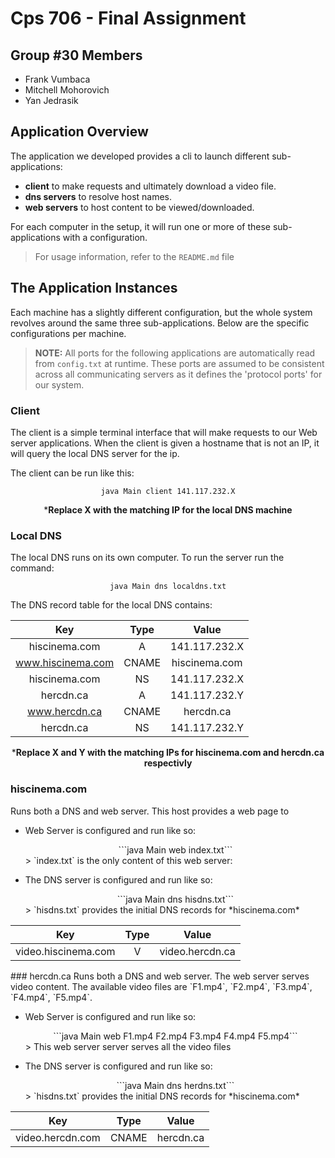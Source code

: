 # Cps 706 - Final Assignment

## Group #30 Members
- Frank Vumbaca
- Mitchell Mohorovich
- Yan Jedrasik

## Application Overview
The application we developed provides a cli to launch different sub-applications:

- **client** to make requests and ultimately download a video file.
- **dns servers** to resolve host names.
- **web servers** to host content to be viewed/downloaded.

For each computer in the setup, it will run one or more of these sub-applications with a configuration.
> For usage information, refer to the `README.md` file

## The Application Instances
Each machine has a slightly different configuration, but the whole system revolves around the same three sub-applications. Below are the specific configurations per machine.

> **NOTE:** All ports for the following applications are automatically read from `config.txt` at runtime. These ports are assumed to be consistent across all communicating servers as it defines the 'protocol ports' for our system.

### Client
The client is a simple terminal interface that will make requests to our Web server applications. 
When the client is given a hostname that is not an IP, it will query the local DNS server for the ip.

The client can be run like this:
<center>

```java Main client 141.117.232.X```

***Replace X with the matching IP for the local DNS machine**
</center>

### Local DNS
The local DNS runs on its own computer. To run the server run the command:

<center>

```java Main dns localdns.txt```
</center>

The DNS record table for the local DNS contains:
<center>

|        Key        |   Type   |     Value     |
|:-----------------:|:--------:|:-------------:|
|   hiscinema.com   |     A    | 141.117.232.X |
| www.hiscinema.com |   CNAME  | hiscinema.com |
|   hiscinema.com   |     NS   | 141.117.232.X |
|     hercdn.ca     |     A    | 141.117.232.Y |
|   www.hercdn.ca   |   CNAME  |   hercdn.ca   |
|     hercdn.ca     |     NS   | 141.117.232.Y |

***Replace X and Y with the matching IPs for hiscinema.com and hercdn.ca respectivly**
</center>

### hiscinema.com
Runs both a DNS and web server. This host provides a web page to 

- Web Server is configured and run like so:

	<center>```java Main web index.txt```</center>
	> `index.txt` is the only content of this web server:

- The DNS server is configured and run like so:
	
	<center>```java Main dns hisdns.txt```</center>
	> `hisdns.txt` provides the initial DNS records for *hiscinema.com*

<center>

|         Key         |    Type  |      Value      | 
|:-------------------:|:--------:|:---------------:|
| video.hiscinema.com |     V    | video.hercdn.ca |
</center>
### hercdn.ca
Runs both a DNS and web server. The web server serves video content. The available video files are `F1.mp4`, `F2.mp4`, `F3.mp4`, `F4.mp4`, `F5.mp4`.

- Web Server is configured and run like so:

	<center>```java Main web F1.mp4 F2.mp4 F3.mp4 F4.mp4 F5.mp4```</center>
	> This web server server serves all the video files

- The DNS server is configured and run like so:
	
	<center>```java Main dns herdns.txt```</center>
	> `hisdns.txt` provides the initial DNS records for *hiscinema.com*

<center>

|        Key       |  Type |   Value   | 
|:----------------:|:-----:|:---------:|
| video.hercdn.com | CNAME | hercdn.ca |
</center>

